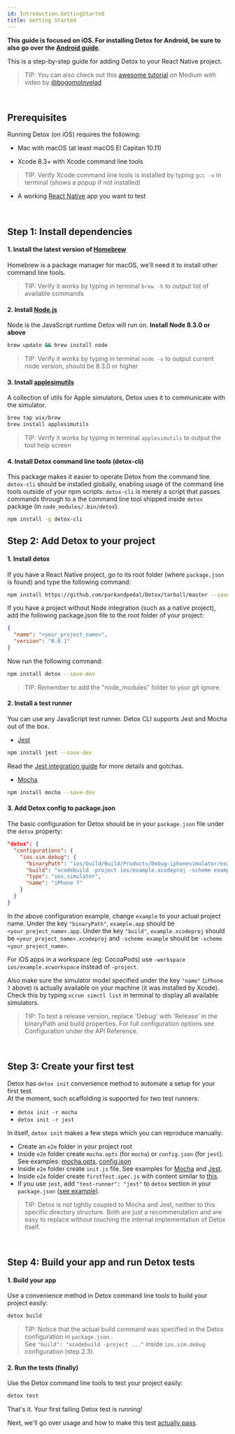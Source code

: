 ```yaml
---
id: Introduction.GettingStarted
title: Getting Started
---
```


**This guide is focused on iOS. For installing Detox for Android, be sure to also go over the [Android guide](Introduction.Android.md)**.

This is a step-by-step guide for adding Detox to your React Native project.

> TIP: You can also check out this [awesome tutorial](https://medium.com/@bogomolnyelad/how-to-test-your-react-native-app-like-a-real-user-ecfc72e9b6bc) on Medium with video by [@bogomolnyelad](https://medium.com/@bogomolnyelad)

<br>

## Prerequisites

Running Detox (on iOS) requires the following:

* Mac with macOS (at least macOS El Capitan 10.11)

* Xcode 8.3+ with Xcode command line tools
> TIP: Verify Xcode command line tools is installed by typing `gcc -v` in terminal (shows a popup if not installed)

* A working [React Native](https://facebook.github.io/react-native/docs/getting-started.html) app you want to test

<br>

## Step 1: Install dependencies

#### 1. Install the latest version of [Homebrew](http://brew.sh)

Homebrew is a package manager for macOS, we'll need it to install other command line tools.

> TIP: Verify it works by typing in terminal `brew -h` to output list of available commands

#### 2. Install [Node.js](https://nodejs.org/en/)

Node is the JavaScript runtime Detox will run on. **Install Node 8.3.0 or above**

 ```sh
 brew update && brew install node
 ```

> TIP: Verify it works by typing in terminal `node -v` to output current node version, should be 8.3.0 or higher

#### 3. Install [applesimutils](https://github.com/wix/AppleSimulatorUtils)

A collection of utils for Apple simulators, Detox uses it to communicate with the simulator.

```sh
brew tap wix/brew
brew install applesimutils
```

> TIP: Verify it works by typing in terminal `applesimutils` to output the tool help screen

#### 4. Install Detox command line tools (detox-cli)

This package makes it easier to operate Detox from the command line. `detox-cli` should be installed globally, enabling usage of the command line tools outside of your npm scripts. `detox-cli` is merely a script that passes commands through to a the command line tool shipped inside `detox` package (in `node_modules/.bin/detox`).

  ```sh
  npm install -g detox-cli
  ```


## Step 2: Add Detox to your project

#### 1. Install detox

If you have a React Native project, go to its root folder (where `package.json` is found) and type the following command:

```sh
npm install https://github.com/parkandpedal/Detox/tarball/master --save-dev
```

If you have a project without Node integration (such as a native project), add the following package.json file to the root folder of your project:

```json
{
  "name": "<your_project_name>",
  "version": "0.0.1"
}
```

Now run the following command:

```sh
npm install detox --save-dev
```

> TIP: Remember to add the "node_modules" folder to your git ignore.

#### 2. Install a test runner

You can use any JavaScript test runner. Detox CLI supports Jest and Mocha out of the box.

- [Jest](http://jestjs.io/)

```sh
npm install jest --save-dev
```
Read the [Jest integration guide](Guide.Jest.md) for more details and gotchas.

- [Mocha](https://mochajs.org/)

```sh
npm install mocha --save-dev
```

#### 3. Add Detox config to package.json

The basic configuration for Detox should be in your `package.json` file under the `detox` property:

```json
"detox": {
  "configurations": {
    "ios.sim.debug": {
      "binaryPath": "ios/build/Build/Products/Debug-iphonesimulator/example.app",
      "build": "xcodebuild -project ios/example.xcodeproj -scheme example -configuration Debug -sdk iphonesimulator -derivedDataPath ios/build",
      "type": "ios.simulator",
      "name": "iPhone 7"
    }
  }
}
```

In the above configuration example, change `example` to your actual project name. Under the key `"binaryPath"`, `example.app` should be `<your_project_name>.app`. Under the key `"build"`, `example.xcodeproj` should be `<your_project_name>.xcodeproj` and `-scheme example` should be `-scheme <your_project_name>`.

For iOS apps in a workspace (eg: CocoaPods) use `-workspace ios/example.xcworkspace` instead of `-project`.

Also make sure the simulator model specified under the key `"name"` (`iPhone 7` above) is actually available on your machine (it was installed by Xcode). Check this by typing `xcrun simctl list` in terminal to display all available simulators.

> TIP: To test a release version, replace 'Debug' with 'Release' in the binaryPath and build properties. For full configuration options see Configuration under the API Reference.

<br>

## Step 3: Create your first test

Detox has `detox init` convenience method to automate a setup for your first test.  
At the moment, such scaffolding is supported for two test runners:

* ```detox init -r mocha```
* ```detox init -r jest```

In itself, `detox init` makes a few steps which you can reproduce manually:

* Create an `e2e` folder in your project root
* Inside `e2e` folder create `mocha.opts` (for `mocha`) or `config.json` (for `jest`). See examples: [mocha.opts](/examples/demo-react-native/e2e/mocha.opts), [config.json](/examples/demo-react-native-jest/e2e/config.json)
* Inside `e2e` folder create `init.js` file. See examples for [Mocha](/examples/demo-react-native/e2e/init.js) and [Jest](/examples/demo-react-native-jest/e2e/init.js).
* Inside `e2e` folder create `firstTest.spec.js` with content similar to [this](/examples/demo-react-native/e2e/example.spec.js).
* If you use `jest`, add `"test-runner": "jest"` to `detox` section in your `package.json` ([see example](https://github.com/wix/detox/blob/master/examples/demo-react-native-jest/package.json)).

> TIP: Detox is not tightly coupled to Mocha and Jest, neither to this specific directory structure. Both are just a recommendation and are easy to replace without touching the internal implementation of Detox itself.

<br>

## Step 4: Build your app and run Detox tests

#### 1. Build your app

Use a convenience method in Detox command line tools to build your project easily:

```sh
detox build
```

> TIP: Notice that the actual build command was specified in the Detox configuration in `package.json` .   
See `"build": "xcodebuild -project ..."` inside `ios.sim.debug` configuration (step 2.3).

#### 2. Run the tests (finally)

Use the Detox command line tools to test your project easily:

```sh
detox test
```

That's it. Your first failing Detox test is running!

Next, we'll go over usage and how to make this test [actually pass](Introduction.WritingFirstTest.md).
